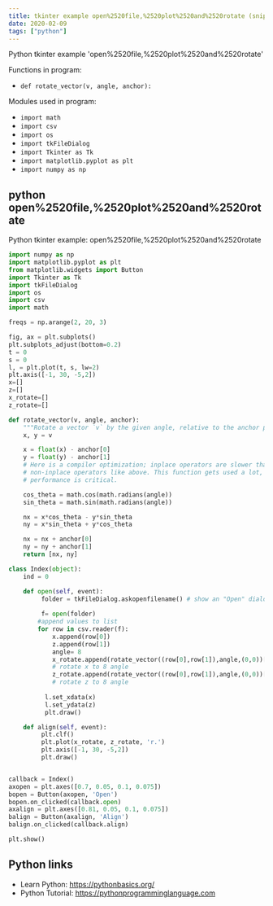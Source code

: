 ```yaml
---
title: tkinter example open%2520file,%2520plot%2520and%2520rotate (snippet)
date: 2020-02-09
tags: ["python"]
---
```

Python tkinter example 'open%2520file,%2520plot%2520and%2520rotate'

Functions in program: 
* `def rotate_vector(v, angle, anchor):`

Modules used in program: 
* `import math`
* `import csv`
* `import os`
* `import tkFileDialog`
* `import Tkinter as Tk`
* `import matplotlib.pyplot as plt`
* `import numpy as np`

## python open%2520file,%2520plot%2520and%2520rotate

Python tkinter example: open%2520file,%2520plot%2520and%2520rotate

```python
import numpy as np
import matplotlib.pyplot as plt
from matplotlib.widgets import Button
import Tkinter as Tk
import tkFileDialog
import os
import csv
import math

freqs = np.arange(2, 20, 3)

fig, ax = plt.subplots()
plt.subplots_adjust(bottom=0.2)
t = 0
s = 0
l, = plt.plot(t, s, lw=2)
plt.axis([-1, 30, -5,2])
x=[]
z=[]
x_rotate=[]
z_rotate=[]

def rotate_vector(v, angle, anchor):
    """Rotate a vector `v` by the given angle, relative to the anchor point."""
    x, y = v

    x = float(x) - anchor[0]
    y = float(y) - anchor[1]
    # Here is a compiler optimization; inplace operators are slower than
    # non-inplace operators like above. This function gets used a lot, so
    # performance is critical.

    cos_theta = math.cos(math.radians(angle))
    sin_theta = math.sin(math.radians(angle))

    nx = x*cos_theta - y*sin_theta
    ny = x*sin_theta + y*cos_theta

    nx = nx + anchor[0]
    ny = ny + anchor[1]
    return [nx, ny]

class Index(object):
    ind = 0

    def open(self, event):
         folder = tkFileDialog.askopenfilename() # show an "Open" dialog box and return the path to the selected file
        
         f= open(folder)
        #append values to list
        for row in csv.reader(f):
            x.append(row[0])
            z.append(row[1])
            angle= 8
            x_rotate.append(rotate_vector((row[0],row[1]),angle,(0,0))[0])
            # rotate x to 8 angle 
            z_rotate.append(rotate_vector((row[0],row[1]),angle,(0,0))[1])
            # rotate z to 8 angle             
        
          l.set_xdata(x)
          l.set_ydata(z)
          plt.draw()

    def align(self, event):
         plt.clf()
         plt.plot(x_rotate, z_rotate, 'r.')
         plt.axis([-1, 30, -5,2])
         plt.draw()


callback = Index()
axopen = plt.axes([0.7, 0.05, 0.1, 0.075])
bopen = Button(axopen, 'Open')
bopen.on_clicked(callback.open)
axalign = plt.axes([0.81, 0.05, 0.1, 0.075])
balign = Button(axalign, 'Align')
balign.on_clicked(callback.align)

plt.show()

```

## Python links

- Learn Python: https://pythonbasics.org/
- Python Tutorial: https://pythonprogramminglanguage.com

